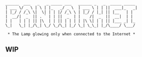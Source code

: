                                                                
    ______  ___   _   _ _____ ___   ______ _   _  _____ _____ 
    | ___ \/ _ \ | \ | |_   _/ _ \  | ___ \ | | ||  ___|_   _|
    | |_/ / /_\ \|  \| | | |/ /_\ \ | |_/ / |_| || |__   | |  
    |  __/|  _  || . ` | | ||  _  | |    /|  _  ||  __|  | |  
    | |   | | | || |\  | | || | | | | |\ \| | | || |___ _| |_ 
    \_|   \_| |_/\_| \_/ \_/\_| |_/ \_| \_\_| |_/\____/ \___/ 
    
     * The Lamp glowing only when connected to the Internet *
                                                               


## WIP